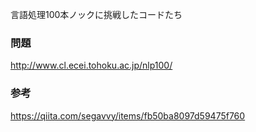 言語処理100本ノックに挑戦したコードたち
### 問題
http://www.cl.ecei.tohoku.ac.jp/nlp100/

### 参考
https://qiita.com/segavvy/items/fb50ba8097d59475f760
